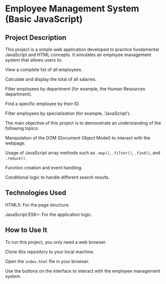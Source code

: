 # Employee Management System (Basic JavaScript)
## Project Description
This project is a simple web application developed to practice fundamental JavaScript and HTML concepts. It simulates an employee management system that allows users to:

View a complete list of all employees.

Calculate and display the total of all salaries.

Filter employees by department (for example, the Human Resources department).

Find a specific employee by their ID.

Filter employees by specialization (for example, 'JavaScript').

The main objective of this project is to demonstrate an understanding of the following topics:

Manipulation of the DOM (Document Object Model) to interact with the webpage.

Usage of JavaScript array methods such as `.map()`, `.filter()`, `.find()`, and `.reduce()`.

Function creation and event handling.

Conditional logic to handle different search results.

## Technologies Used
HTML5: For the page structure.

JavaScript ES6+: For the application logic.

## How to Use It
To run this project, you only need a web browser.

Clone this repository to your local machine.

Open the `index.html` file in your browser.

Use the buttons on the interface to interact with the employee management system.